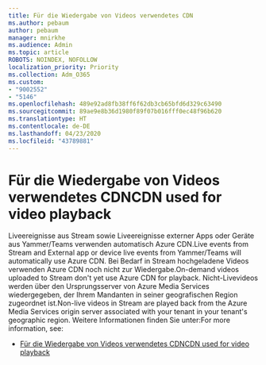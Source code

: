```yaml
---
title: Für die Wiedergabe von Videos verwendetes CDN
ms.author: pebaum
author: pebaum
manager: mnirkhe
ms.audience: Admin
ms.topic: article
ROBOTS: NOINDEX, NOFOLLOW
localization_priority: Priority
ms.collection: Adm_O365
ms.custom:
- "9002552"
- "5146"
ms.openlocfilehash: 489e92ad8fb38ff6f62db3cb65bfd6d329c63490
ms.sourcegitcommit: 89ae9e8b36d1980f89f07b016fff0ec48f96b620
ms.translationtype: HT
ms.contentlocale: de-DE
ms.lasthandoff: 04/23/2020
ms.locfileid: "43789881"
---
```

# <a name="cdn-used-for-video-playback"></a><span data-ttu-id="9e29c-102">Für die Wiedergabe von Videos verwendetes CDN</span><span class="sxs-lookup"><span data-stu-id="9e29c-102">CDN used for video playback</span></span>

<span data-ttu-id="9e29c-103">Liveereignisse aus Stream sowie Liveereignisse externer Apps oder Geräte aus Yammer/Teams verwenden automatisch Azure CDN.</span><span class="sxs-lookup"><span data-stu-id="9e29c-103">Live events from Stream and External app or device live events from Yammer/Teams will automatically use Azure CDN.</span></span> <span data-ttu-id="9e29c-104">Bei Bedarf in Stream hochgeladene Videos verwenden Azure CDN noch nicht zur Wiedergabe.</span><span class="sxs-lookup"><span data-stu-id="9e29c-104">On-demand videos uploaded to Stream don't yet use Azure CDN for playback.</span></span> <span data-ttu-id="9e29c-105">Nicht-Livevideos werden über den Ursprungsserver von Azure Media Services wiedergegeben, der Ihrem Mandanten in seiner geografischen Region zugeordnet ist.</span><span class="sxs-lookup"><span data-stu-id="9e29c-105">Non-live videos in Stream are played back from the Azure Media Services origin server associated with your tenant in your tenant's geographic region.</span></span> <span data-ttu-id="9e29c-106">Weitere Informationen finden Sie unter:</span><span class="sxs-lookup"><span data-stu-id="9e29c-106">For more information, see:</span></span>

- [<span data-ttu-id="9e29c-107">Für die Wiedergabe von Videos verwendetes CDN</span><span class="sxs-lookup"><span data-stu-id="9e29c-107">CDN used for video playback</span></span>](https://docs.microsoft.com/de-DE/stream/network-overview#cdn-used-for-video-playback)
